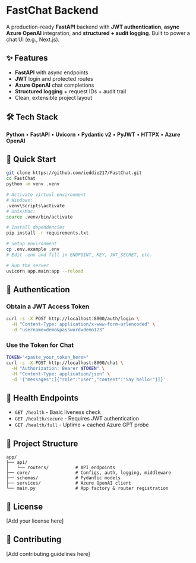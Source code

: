 # FastChat Backend

A production-ready **FastAPI** backend with **JWT authentication**, **async Azure OpenAI** integration, and **structured + audit logging**. Built to power a chat UI (e.g., Next.js).

## ✨ Features

- **FastAPI** with async endpoints
- **JWT** login and protected routes
- **Azure OpenAI** chat completions
- **Structured logging** + request IDs + audit trail
- Clean, extensible project layout

## 🛠️ Tech Stack

**Python** • **FastAPI** • **Uvicorn** • **Pydantic v2** • **PyJWT** • **HTTPX** • **Azure OpenAI**

## 🚀 Quick Start

```bash
git clone https://github.com/ieddie217/FastChat.git
cd FastChat
python -m venv .venv

# Activate virtual environment
# Windows:
.venv\Scripts\activate
# Unix/Mac:
source .venv/bin/activate

# Install dependencies
pip install -r requirements.txt

# Setup environment
cp .env.example .env
# Edit .env and fill in ENDPOINT, KEY, JWT_SECRET, etc.

# Run the server
uvicorn app.main:app --reload
```

## 🔐 Authentication

### Obtain a JWT Access Token

```bash
curl -s -X POST http://localhost:8000/auth/login \
  -H "Content-Type: application/x-www-form-urlencoded" \
  -d "username=demo&password=demo123"
```

### Use the Token for Chat

```bash
TOKEN="<paste_your_token_here>"
curl -s -X POST http://localhost:8000/chat \
  -H "Authorization: Bearer $TOKEN" \
  -H "Content-Type: application/json" \
  -d '{"messages":[{"role":"user","content":"Say hello!"}]}'
```

## 🏥 Health Endpoints

- `GET /health` - Basic liveness check
- `GET /health/secure` - Requires JWT authentication
- `GET /health/full` - Uptime + cached Azure GPT probe

## 📁 Project Structure

```
app/
├── api/
│   └── routers/          # API endpoints
├── core/                 # Configs, auth, logging, middleware
├── schemas/              # Pydantic models
├── services/             # Azure OpenAI client
└── main.py               # App factory & router registration
```

## 📝 License

[Add your license here]

## 🤝 Contributing

[Add contributing guidelines here]
